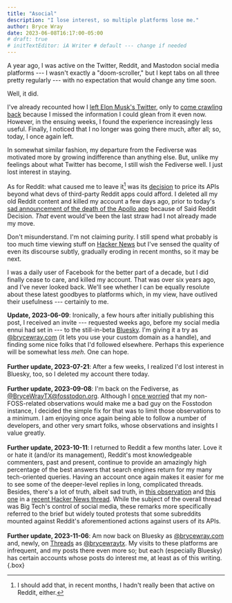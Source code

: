 ```yaml
---
title: "Asocial"
description: "I lose interest, so multiple platforms lose me."
author: Bryce Wray
date: 2023-06-08T16:17:00-05:00
# draft: true
# initTextEditor: iA Writer # default --- change if needed
---
```


A year ago, I was active on the Twitter, Reddit, and Mastodon social media platforms --- I wasn't exactly a "doom-scroller," but I kept tabs on all three pretty regularly --- with no expectation that would change any time soon.

Well, it did.

<!--more-->

I've already recounted how I [left Elon Musk's Twitter](/posts/2022/11/abandon-sinking-ship/), only to [come crawling back](/posts/2023/03/reluctant-return-twitter/) because I missed the information I could glean from it even now. However, in the ensuing weeks, I found the experience increasingly less useful. Finally, I noticed that I no longer was going there much, after all; so, today, I once again left.

In somewhat similar fashion, my departure from the Fediverse was motivated more by growing indifference than anything else. But, unlike my feelings about what Twitter has become, I still wish the Fediverse well. I just lost interest in staying.

As for Reddit: what caused me to leave it[^Reddit] was its [decision](https://old.reddit.com/r/reddit/comments/12qwagm/an_update_regarding_reddits_api/) to price its APIs beyond what devs of third-party Reddit apps could afford. I deleted all my old Reddit content and killed my account a few days ago, prior to today's [sad announcement of the death of the Apollo app](https://arstechnica.com/gadgets/2023/06/reddits-new-api-pricing-will-kill-off-apollo-on-june-30/) because of Said Reddit Decision. *That* event would've been the last straw had I not already made my move.

[^Reddit]: I should add that, in recent months, I hadn't really been that active on Reddit, either.

Don't misunderstand. I'm not claiming purity. I still spend what probably is too much time viewing stuff on [Hacker News](https://news.ycombinator.com) but I've sensed the quality of even its discourse subtly, gradually eroding in recent months, so it may be next.

I was a daily user of Facebook for the better part of a decade, but I did finally cease to care, and killed my account. That was over six years ago, and I've never looked back. We'll see whether I can be equally resolute about these latest goodbyes to platforms which, in my view, have outlived their usefulness --- certainly to me.

**Update, 2023-06-09**: Ironically, a few hours after initially publishing this post, I received an invite --- requested weeks ago, before my social media ennui had set in --- to the still-in-beta [Bluesky](https://bsky.app). I'm giving it a try as [@brycewray.com](https://bsky.app/profile/brycewray.com) (it lets you use your custom domain as a handle), and finding some nice folks that I'd followed elsewhere. Perhaps this experience will be somewhat less *meh*. One can hope.\
\
**Further update, 2023-07-21**: After a few weeks, I realized I'd lost interest in Bluesky, too, so I deleted my account there today.\
\
**Further update, 2023-09-08**: I'm back on the Fediverse, as [@BryceWrayTX@fosstodon.org](https://fosstodon.org/@BryceWrayTX). Although I [once worried](/posts/2023/01/another-move-mastodon/) that my non-FOSS-related observations would make me a bad guy on the Fosstodon instance, I decided the simple fix for that was to limit those observations to a minimum. I am enjoying once again being able to follow a number of developers, and other very smart folks, whose observations and insights I value greatly.\
\
**Further update, 2023-10-11**: I returned to Reddit a few months later. Love it or hate it (and/or its management), Reddit's most knowledgeable commenters, past and present, continue to provide an amazingly high percentage of the best answers that search engines return for my many tech-oriented queries. Having an account once again makes it easier for me to see some of the deeper-level replies in long, complicated threads. Besides, there's a lot of truth, albeit sad truth, in [this observation](https://news.ycombinator.com/item?id=37823112) and [this one](https://news.ycombinator.com/item?id=37824355) in a [recent Hacker News thread](https://news.ycombinator.com/item?id=37821557). While the subject of the overall thread was Big Tech's control of social media, these remarks more specifically referred to the brief but widely touted protests that some subreddits mounted against Reddit's aforementioned actions against users of its APIs.\
\
**Further update, 2023-11-06**: Am now back on Bluesky as [@brycewray.com](https://bsky.app/profile/brycewray.com) and, newly, on [Threads](https://www.threads.net) as [@brycewraytx](https://www.threads.net/@brycewraytx). My visits to these platforms are infrequent, and my posts there even more so; but each (especially Bluesky) has certain accounts whose posts do interest me, at least as of this writing.
{.box}
